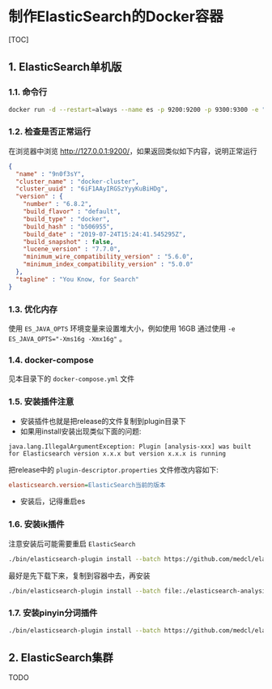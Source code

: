 # 制作ElasticSearch的Docker容器

[TOC]

## 1. ElasticSearch单机版

### 1.1. 命令行

```sh
docker run -d --restart=always --name es -p 9200:9200 -p 9300:9300 -e "discovery.type=single-node" elasticsearch:6.8.2
```

### 1.2. 检查是否正常运行

在浏览器中浏览 <http://127.0.0.1:9200/>，如果返回类似如下内容，说明正常运行

```json
{
  "name" : "9n0f3sY",
  "cluster_name" : "docker-cluster",
  "cluster_uuid" : "6iF1AAyIRGSzYyyKuBiHDg",
  "version" : {
    "number" : "6.8.2",
    "build_flavor" : "default",
    "build_type" : "docker",
    "build_hash" : "b506955",
    "build_date" : "2019-07-24T15:24:41.545295Z",
    "build_snapshot" : false,
    "lucene_version" : "7.7.0",
    "minimum_wire_compatibility_version" : "5.6.0",
    "minimum_index_compatibility_version" : "5.0.0"
  },
  "tagline" : "You Know, for Search"
}
```

### 1.3. 优化内存

使用 `ES_JAVA_OPTS` 环境变量来设置堆大小，例如使用 16GB 通过使用 `-e ES_JAVA_OPTS="-Xms16g -Xmx16g"` 。

### 1.4. docker-compose

见本目录下的 `docker-compose.yml` 文件

### 1.5. 安装插件注意

- 安装插件也就是把release的文件复制到plugin目录下
- 如果用install安装出现类似下面的问题:

```text
java.lang.IllegalArgumentException: Plugin [analysis-xxx] was built for Elasticsearch version x.x.x but version x.x.x is running
```

把release中的 `plugin-descriptor.properties` 文件修改内容如下:

```ini
elasticsearch.version=ElasticSearch当前的版本
```

- 安装后，记得重启es

### 1.6. 安装ik插件

注意安装后可能需要重启 `ElasticSearch`

```sh
./bin/elasticsearch-plugin install --batch https://github.com/medcl/elasticsearch-analysis-ik/releases/download/v6.8.2/elasticsearch-analysis-ik-6.8.2.zip
```

最好是先下载下来，复制到容器中去，再安装

```sh
./bin/elasticsearch-plugin install --batch file:./elasticsearch-analysis-ik-6.8.2.zip
```

### 1.7. 安装pinyin分词插件

```sh
./bin/elasticsearch-plugin install --batch https://github.com/medcl/elasticsearch-analysis-pinyin/releases/download/v6.8.1/elasticsearch-analysis-pinyin-6.8.1.zip
```

## 2. ElasticSearch集群

TODO
